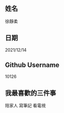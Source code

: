 姓名
----
徐靜柔

日期
----
2021/12/14

Github Username
---------------
10126

我最喜歡的三件事
---------------
陪家人 寫筆記 看電視